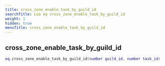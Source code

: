 ```yaml
---
title: cross_zone_enable_task_by_guild_id
searchTitle: Lua eq cross_zone_enable_task_by_guild_id
weight: 1
hidden: true
menuTitle: cross_zone_enable_task_by_guild_id
---
```

## cross_zone_enable_task_by_guild_id
```lua
eq.cross_zone_enable_task_by_guild_id(number guild_id, number task_id) -- void
```